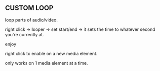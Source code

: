 ## CUSTOM LOOP

loop parts of audio/video.

right click -> looper -> set start/end -> it sets the time to whatever second you're currently at.

enjoy

right click to enable on a new media element.

only works on 1 media element at a time.